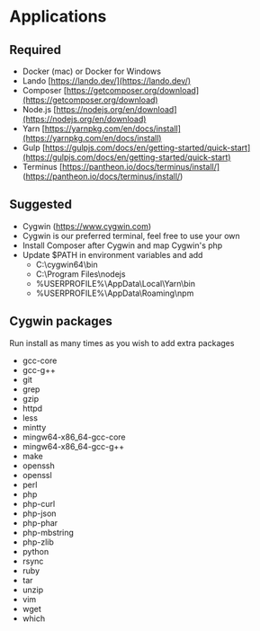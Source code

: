 # Applications

## Required
- Docker (mac) or Docker for Windows
- Lando [https://lando.dev/](https://lando.dev/)
- Composer [https://getcomposer.org/download](https://getcomposer.org/download)
- Node.js [https://nodejs.org/en/download](https://nodejs.org/en/download)
- Yarn [https://yarnpkg.com/en/docs/install](https://yarnpkg.com/en/docs/install)
- Gulp [https://gulpjs.com/docs/en/getting-started/quick-start](https://gulpjs.com/docs/en/getting-started/quick-start)
- Terminus [https://pantheon.io/docs/terminus/install/] (https://pantheon.io/docs/terminus/install/)

## Suggested
- Cygwin (https://www.cygwin.com)
- Cygwin is our preferred terminal, feel free to use your own
- Install Composer after Cygwin and map Cygwin's php
- Update $PATH in environment variables and add
  - C:\cygwin64\bin
  - C:\Program Files\nodejs
  - %USERPROFILE%\AppData\Local\Yarn\bin
  - %USERPROFILE%\AppData\Roaming\npm

## Cygwin packages
Run install as many times as you wish to add extra packages

- gcc-core  
- gcc-g++  
- git  
- grep  
- gzip  
- httpd  
- less  
- mintty
- mingw64-x86_64-gcc-core
- mingw64-x86_64-gcc-g++  
- make
- openssh  
- openssl  
- perl  
- php  
- php-curl
- php-json
- php-phar
- php-mbstring
- php-zlib 
- python  
- rsync  
- ruby  
- tar  
- unzip  
- vim  
- wget  
- which  
